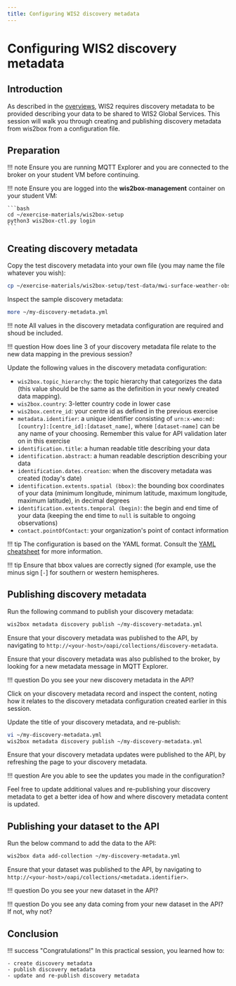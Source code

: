 ```yaml
---
title: Configuring WIS2 discovery metadata
---
```


# Configuring WIS2 discovery metadata

## Introduction

As described in the [overviews](../../overviews), WIS2 requires discovery metadata to be provided describing
your data to be shared to WIS2 Global Services.  This session will walk you through creating and publishing
discovery metadata from wis2box from a configuration file.

## Preparation

!!! note
    Ensure you are running MQTT Explorer and you are connected to the broker on your student VM before continuing.

!!! note
    Ensure you are logged into the **wis2box-management** container on your student VM: 

    ```bash
    cd ~/exercise-materials/wis2box-setup
    python3 wis2box-ctl.py login
    ```

## Creating discovery metadata

Copy the test discovery metadata into your own file (you may name the file whatever you wish):

```bash
cp ~/exercise-materials/wis2box-setup/test-data/mwi-surface-weather-observations.yml ~/my-discovery-metadata.yml
```

Inspect the sample discovery metadata:

```bash
more ~/my-discovery-metadata.yml
```

!!! note
    All values in the discovery metadata configuration are required and shoud be included.

!!! question
    How does line 3 of your discovery metadata file relate to the new data mapping in the previous session?

Update the following values in the discovery metadata configuration:

- `wis2box.topic_hierarchy`: the topic hierarchy that categorizes the data (this value should be the same as the definition in your newly created data mapping).
- `wis2box.country`: 3-letter country code in lower case
- `wis2box.centre_id`: your centre id as defined in the previous exercise
- `metadata.identifier`: a unique identifier consisting of `urn:x-wmo:md:[country]:[centre_id]:[dataset_name]`, where `[dataset-name]` can be any name of your choosing.  Remember this value for API validation later on in this exercise
- `identification.title`: a human readable title describing your data
- `identification.abstract`: a human readable description describing your data
- `identification.dates.creation`: when the discovery metadata was created (today's date)
- `identification.extents.spatial (bbox)`: the bounding box coordinates of your data (minimum longitude, minimum latitude, maximum longitude, maximum latitude), in decimal degrees
- `identification.extents.temporal (begin)`: the begin and end time of your data (keeping the end time to `null` is suitable to ongoing observations)
- `contact.pointOfContact`: your organization's point of contact information

!!! tip
    The configuration is based on the YAML format.  Consult the [YAML cheatsheet](../cheatsheets/yaml.md) for more information.

!!! tip
    Ensure that bbox values are correctly signed (for example, use the minus sign [`-`] for southern or western hemispheres.

## Publishing discovery metadata

Run the following command to publish your discovery metadata:

```bash
wis2box metadata discovery publish ~/my-discovery-metadata.yml
```

Ensure that your discovery metadata was published to the API, by navigating to `http://<your-host>/oapi/collections/discovery-metadata`.

Ensure that your discovery metadata was also published to the broker, by looking for a new metadata message in MQTT Explorer.

!!! question
    Do you see your new discovery metadata in the API?

Click on your discovery metadata record and inspect the content, noting how it relates to the discovery metadata configuration created earlier in this session.

Update the title of your discovery metadata, and re-publish:

```bash
vi ~/my-discovery-metadata.yml
wis2box metadata discovery publish ~/my-discovery-metadata.yml
```

Ensure that your discovery metadata updates were published to the API, by refreshing the page to your discovery metadata.

!!! question
    Are you able to see the updates you made in the configuration?

Feel free to update additional values and re-publishing your discovery metadata to get a better idea of how and where discovery metadata content is updated.

## Publishing your dataset to the API

Run the below command to add the data to the API:

```bash
wis2box data add-collection ~/my-discovery-metadata.yml
```

Ensure that your dataset was published to the API, by navigating to `http://<your-host>/oapi/collections/<metadata.identifier>`.

!!! question
    Do you see your new dataset in the API?

!!! question
    Do you see any data coming from your new dataset in the API?  If not, why not?

## Conclusion

!!! success "Congratulations!"
    In this practical session, you learned how to:

    - create discovery metadata
    - publish discovery metadata
    - update and re-publish discovery metadata
